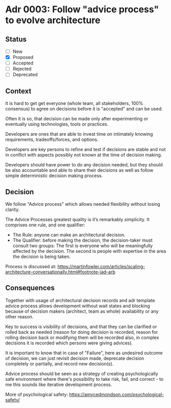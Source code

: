 # Adr 0003: Follow "advice process" to evolve architecture

## Status

- [ ] New
- [x] Proposed
- [ ] Accepted
- [ ] Rejected
- [ ] Deprecated

## Context

It is hard to get get everyone (whole team, all stakeholders, 100% consensus) 
to agree on decisions before it is "accepted" and can be used.

Often it is so, that decision can be made only after experimenting or eventually using 
technologies, tools or practices.

Developers are ones that are able to invest time on intimately knowing requirements,
tradeoffs/forces, and options.

Developers are key persons to refine and test if decisions are stable and not in conflict with aspects 
possibly not known at the time of decision making.

Developers should have power to do any decision needed, but they should be also accountable 
and able to share their decisions as well as follow simple deterministic decision making process.

## Decision

We follow "Advice process" which allows needed flexibility without losing clarity.

The Advice Processes greatest quality is it’s remarkably simplicity. It comprises one rule, and one qualifier:

- The Rule: anyone can make an architectural decision.
- The Qualifier: before making the decision, the decision-taker must consult two groups: The first is everyone who will be meaningfully affected by the decision. The second is people with expertise in the area the decision is being taken.

Process is discussed at: https://martinfowler.com/articles/scaling-architecture-conversationally.html#footnote-jad-arb

## Consequences

Together with usage of architectural decision records and adr template advice process allows
development without wait states and blocking because of decision makers (architect, team as whole)
availability or any other reason.

Key to success is visibility of decisions, and that they can be clarified or rolled back 
as needed (reason for doing decision is recorded, reason for rolling decision back or 
modifying them will be recorded also, in complex decisions it is recorded which persons were giving advices).

It is important to know that in case of "Failure", here as undesired outcome of decision,
we can just revisit decision made, deprecate decision completely or partially, and 
record new decision(s). 

Advice process should be seen as a strategy of creating psychologically safe environment
where there's possibility to take risk, fail, and correct - to me this sounds like iterative development process.

More of psychological safety: https://amycedmondson.com/psychological-safety/